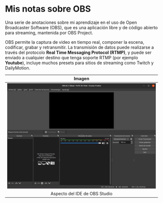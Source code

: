 # Mis notas sobre OBS 

Una serie de anotaciones sobre mi aprendizaje en el uso de Open Broadcaster Software (OBS), que es una aplicación libre y de código abierto para streaming, mantenida por OBS Project.

OBS permite la captura de video en tiempo real, componer la escena, codificar, grabar y retransmitir. La transmisión de datos puede realizarse a través del protocolo **Real Time Messaging Protocol (RTMP)**, y puede ser enviado a cualquier destino que tenga soporte RTMP (por ejemplo **Youtube**), incluye muchos presets para sitios de streaming como Twitch y DailyMotion.

<center>

| Imagen |
|:-:|
| ![Aspecto del IDE de OBS Studio](..//i-index.png) |
| Aspecto del IDE de OBS Studio |

</center>
